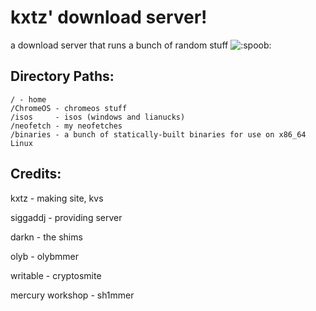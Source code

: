 # kxtz' download server!
a download server that runs a bunch of random stuff ![:spoob:](/spoob.webp)

## Directory Paths:

```
/ - home
/ChromeOS - chromeos stuff
/isos     - isos (windows and lianucks)
/neofetch - my neofetches
/binaries - a bunch of statically-built binaries for use on x86_64 Linux
```

## Credits:
kxtz - making site, kvs

siggaddj - providing server

darkn - the shims

olyb - olybmmer

writable - cryptosmite

mercury workshop - sh1mmer
